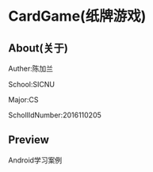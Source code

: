 # CardGame(纸牌游戏)

## About(关于)

Auther:陈加兰

School:SICNU

Major:CS

SchollIdNumber:2016110205

## Preview

Android学习案例